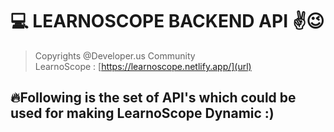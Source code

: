 # 💻 LEARNOSCOPE BACKEND API ✌😉
> Copyrights @Developer.us Community    
> LearnoScope : [https://learnoscope.netlify.app/](url)  

## 🔥Following is the set of API's which could be used for making LearnoScope Dynamic :)
